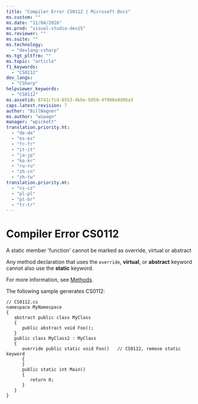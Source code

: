 ```yaml
---
title: "Compiler Error CS0112 | Microsoft Docs"
ms.custom: ""
ms.date: "11/04/2016"
ms.prod: "visual-studio-dev15"
ms.reviewer: ""
ms.suite: ""
ms.technology: 
  - "devlang-csharp"
ms.tgt_pltfrm: ""
ms.topic: "article"
f1_keywords: 
  - "CS0112"
dev_langs: 
  - "CSharp"
helpviewer_keywords: 
  - "CS0112"
ms.assetid: 6741c7c4-8553-4bbe-b950-4f908e8d9ba3
caps.latest.revision: 7
author: "BillWagner"
ms.author: "wiwagn"
manager: "wpickett"
translation.priority.ht: 
  - "de-de"
  - "es-es"
  - "fr-fr"
  - "it-it"
  - "ja-jp"
  - "ko-kr"
  - "ru-ru"
  - "zh-cn"
  - "zh-tw"
translation.priority.mt: 
  - "cs-cz"
  - "pl-pl"
  - "pt-br"
  - "tr-tr"
---
```

# Compiler Error CS0112
A static member 'function' cannot be marked as override, virtual or abstract  
  
 Any method declaration that uses the `override`, **virtual**, or **abstract** keyword cannot also use the **static** keyword.  
  
 For more information, see [Methods](/dotnet/csharp/programming-guide/classes-and-structs/methods).  
  
 The following sample generates CS0112:  
  
```  
// CS0112.cs  
namespace MyNamespace  
{  
   abstract public class MyClass  
   {  
      public abstract void Foo();  
   }  
   public class MyClass2 : MyClass  
   {  
      override public static void Foo()   // CS0112, remove static keyword  
      {  
      }  
      public static int Main()  
      {  
         return 0;  
      }  
   }  
}  
```